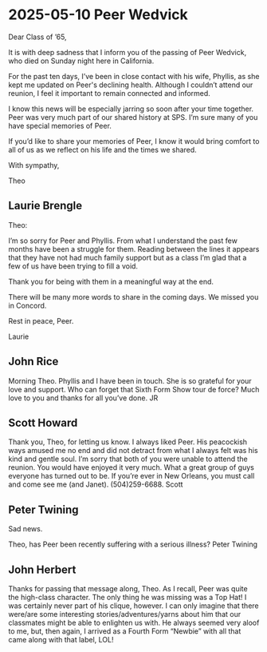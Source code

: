 # 2025-05-10 Peer Wedvick

Dear Class of ’65,

It is with deep sadness that I inform you of the passing of Peer Wedvick, who died on Sunday night here in California.

For the past ten days, I’ve been in close contact with his wife, Phyllis, as she kept me updated on Peer's declining health. Although I couldn’t attend our reunion, I feel it important to remain connected and informed.

I know this news will be especially jarring so soon after your time together. Peer was very much part of our shared history at SPS. I’m sure many of you have special memories of Peer.

If you’d like to share your memories of Peer, I know it would bring comfort to all of us as we reflect on his life and the times we shared.

With sympathy,

Theo

## Laurie Brengle

Theo:

I’m so sorry for Peer and Phyllis. From what I understand the past few months have been a struggle for them. Reading between the lines it appears that they have not had much family support but as a class I’m glad that a few of us have been trying to fill a void.

Thank you for being with them in a meaningful way at the end.

There will be many more words to share in the coming days. We missed you in Concord.

Rest in peace, Peer.

Laurie


## John Rice

Morning Theo. Phyllis and I have been in touch. She is so grateful for your love and support. Who can forget that Sixth Form Show tour de force? Much love to you and thanks for all you’ve done. JR


## Scott Howard

Thank you, Theo, for letting us know.  I always liked Peer.  His peacockish ways amused me no end and did not detract from what I always felt was his kind and gentle soul.  I’m sorry that both of you were unable to attend the reunion. You would have enjoyed it very much.  What a great group of guys everyone has turned out to be.  If you’re ever in New Orleans, you must call and come see me (and Janet).  (504)259-6688. Scott 


## Peter Twining

Sad news.
 
Theo, has Peer been recently suffering with a serious illness?  Peter Twining

## John Herbert

Thanks for passing that message along, Theo. As I recall, Peer was quite the high-class character. The only thing he was missing was a Top Hat!  I was certainly never part of his clique, however. I can only imagine that there were/are some interesting stories/adventures/yarns about him that our classmates might be able to enlighten us with.  He always seemed very aloof to me, but, then again, I arrived as a Fourth Form “Newbie” with all that came along with that label, LOL!

